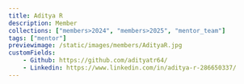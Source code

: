 ```yaml
---
title: Aditya R
description: Member
collections: ["members>2024", "members>2025", "mentor_team"]
tags: ["mentor"]
previewimage: /static/images/members/AdityaR.jpg 
customFields:
    - Github: https://github.com/adityatr64/
    - Linkedin: https://www.linkedin.com/in/aditya-r-286650337/
---
```

